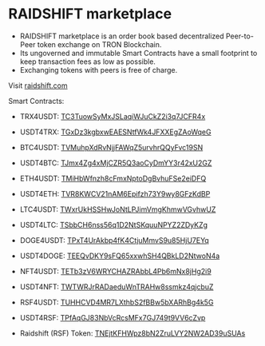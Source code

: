 # RAIDSHIFT marketplace

* RAIDSHIFT marketplace is an order book based decentralized Peer-to-Peer token exchange on TRON Blockchain.
* Its ungoverned and immutable Smart Contracts have a small footprint to keep transaction fees as low as possible.
* Exchanging tokens with peers is free of charge.

Visit [raidshift.com](http://raidshift.com)

Smart Contracts:
* TRX4USDT: [TC3TuowSyMxJSLaqiWJuCkZ2i3q7JCFR4x](https://tronscan.io/#/contract/TC3TuowSyMxJSLaqiWJuCkZ2i3q7JCFR4x/code)
* USDT4TRX: [TGxDz3kgbxwEAESNtfWk4JFXXEgZAoWqeG](https://tronscan.io/#/contract/TGxDz3kgbxwEAESNtfWk4JFXXEgZAoWqeG/code)

* BTC4USDT: [TVMuhpXdRvNjjFAWqZ5urvhrQQyFvc19SN](https://tronscan.io/#/contract/TVMuhpXdRvNjjFAWqZ5urvhrQQyFvc19SN/code)
* USDT4BTC: [TJmx4Zg4xMjCZR5Q3aoCyDmYY3r42xU2GZ](https://tronscan.io/#/contract/TJmx4Zg4xMjCZR5Q3aoCyDmYY3r42xU2GZ/code)

* ETH4USDT: [TMiHbWfnzh8cFmxNptoDgBvhuFSe2eiDFQ](https://tronscan.io/#/contract/TMiHbWfnzh8cFmxNptoDgBvhuFSe2eiDFQ/code)
* USDT4ETH: [TVR8KWCV21nAM6Epifzh73Y9wy8GFzKdBP](https://tronscan.io/#/contract/TVR8KWCV21nAM6Epifzh73Y9wy8GFzKdBP/code)

* LTC4USDT: [TWxrUkHSSHwJoNtLPJimVmgKhmwVGvhwUZ](https://tronscan.io/#/contract/TWxrUkHSSHwJoNtLPJimVmgKhmwVGvhwUZ/code)
* USDT4LTC: [TSbbCH6nss56q1D2NtSKquuNPYZ2ZDyKZg](https://tronscan.io/#/contract/TSbbCH6nss56q1D2NtSKquuNPYZ2ZDyKZg/code)

* DOGE4USDT: [TPxT4UrAkbp4fK4CtjuMmvS9u85HjU7EYq](https://tronscan.io/#/contract/TPxT4UrAkbp4fK4CtjuMmvS9u85HjU7EYq/code)
* USDT4DOGE: [TEEQvDKY9sFQ65xxwhSH4QBkLD2NtwoN4a](https://tronscan.io/#/contract/TEEQvDKY9sFQ65xxwhSH4QBkLD2NtwoN4a/code)

* NFT4USDT: [TETb3zV6WRYCHAZRAbbL4Pb6mNx8jHg2i9](https://tronscan.io/#/contract/TETb3zV6WRYCHAZRAbbL4Pb6mNx8jHg2i9/code)
* USDT4NFT: [TWTWRJrRADaeduWnTRAHw8ssmkz4qjcbuZ](https://tronscan.io/#/contract/TWTWRJrRADaeduWnTRAHw8ssmkz4qjcbuZ/code)

* RSF4USDT: [TUHHCVD4MR7LXthbS2fBBw5bXARhBg4k5G](https://tronscan.io/#/contract/TUHHCVD4MR7LXthbS2fBBw5bXARhBg4k5G/code)
* USDT4RSF: [TPfAqGJ83NbVcRcsMFx7GJ749t9VV6cZvp](https://tronscan.io/#/contract/TPfAqGJ83NbVcRcsMFx7GJ749t9VV6cZvp/code)

* Raidshift (RSF) Token: [TNEjtKFHWpz8bN2ZruLVY2NW2AD39uSUAs](https://tronscan.io/#/contract/TNEjtKFHWpz8bN2ZruLVY2NW2AD39uSUAs/code)
